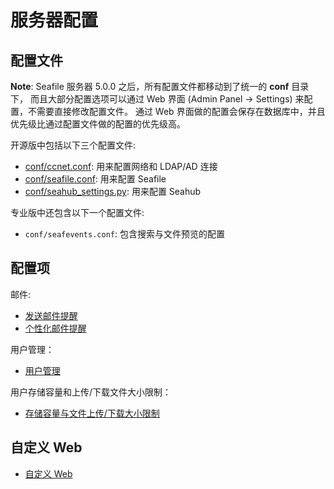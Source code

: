 # 服务器配置

## 配置文件

**Note**: Seafile 服务器 5.0.0 之后，所有配置文件都移动到了统一的 **conf** 目录下，
而且大部分配置选项可以通过 Web 界面 (Admin Panel -> Settings) 来配置，不需要直接修改配置文件。
通过 Web 界面做的配置会保存在数据库中，并且优先级比通过配置文件做的配置的优先级高。

开源版中包括以下三个配置文件:

- [conf/ccnet.conf](ccnet-conf.md): 用来配置网络和 LDAP/AD 连接
- [conf/seafile.conf](seafile-conf.md): 用来配置 Seafile
- [conf/seahub_settings.py](seahub_settings_py.md): 用来配置 Seahub

专业版中还包含以下一个配置文件:

- `conf/seafevents.conf`: 包含搜索与文件预览的配置


## 配置项

邮件:

* [发送邮件提醒](sending_email.md)
* [个性化邮件提醒](customize_email_notifications.md)

用户管理：

* [用户管理](user_options.md)

用户存储容量和上传/下载文件大小限制：

* [存储容量与文件上传/下载大小限制](quota_and_size_options.md)

## 自定义 Web

* [自定义 Web](seahub_customization.md)
